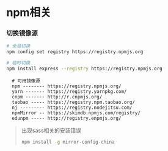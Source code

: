 # npm相关

### 切换镜像源

```bash
# 全局切换
npm config set registry https://registry.npmjs.org

# 临时切换
npm install express --registry https://registry.npmjs.org
```

```
  # 可用镜像源
  npm -------- https://registry.npmjs.org/
  yarn ------- https://registry.yarnpkg.com/
  cnpm ------- http://r.cnpmjs.org/
  taobao ----- https://registry.npm.taobao.org/
  nj --------- https://registry.nodejitsu.com/
  npmMirror -- https://skimdb.npmjs.com/registry/
  edunpm ----- http://registry.enpmjs.org/
```

> 出现sass相关的安装错误
>
> ```bash
> npm install -g mirror-config-china
> ```